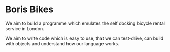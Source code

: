 # Boris Bikes

We aim to build a programme which emulates the self docking bicycle rental service in London.

We aim to write code which is easy to use, that we can test-drive, can build with objects and understand how our language works.
